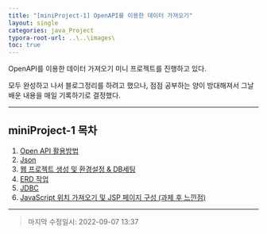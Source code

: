 ```yaml
---
title: "[miniProject-1] OpenAPI를 이용한 데이터 가져오기"
layout: single
categories: java_Project
typora-root-url: ..\..\images\
toc: true
---
```


OpenAPI를 이용한 데이터 가져오기 미니 프로젝트를 진행하고 있다.

모두 완성하고 나서 블로그정리를 하려고 했으나, 점점 공부하는 양이 방대해져서 그날 배운 내용을 매일 기록하기로 결정했다.

------

## miniProject-1 목차

1. [Open API 활용방법](https://jiyongyoon.github.io/java_project/mini1_1/)
2. [Json](https://jiyongyoon.github.io/java_project/mini1_2/)
3. [웹 프로젝트 생성 및 환경설정 & DB세팅](https://jiyongyoon.github.io/java_project/mini1_3/)
4. [ERD 작업](https://jiyongyoon.github.io/java_project/mini1_4/)
5. [JDBC](https://jiyongyoon.github.io/java_project/mini1_5/)
6. [JavaScript 위치 가져오기 및 JSP 페이지 구성 (과제 후 느낀점)](https://jiyongyoon.github.io/java_project/mini1_6/)

------

> 마지막 수정일시: 2022-09-07 13:37